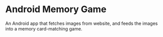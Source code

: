 # Android Memory Game
An Android app that fetches images from website, and feeds the images into a memory card-matching game.
